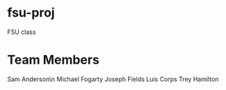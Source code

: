 # fsu-proj
FSU class

# Team Members
Sam Anderson\n
Michael Fogarty
Joseph Fields
Luis Corps
Trey Hamilton
